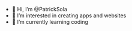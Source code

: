 - 👋 Hi, I’m @PatrickSola
- 👀 I’m interested in creating apps and websites
- 🌱 I’m currently learning coding
<!---
PatrickSola/PatrickSola is a ✨ special ✨ repository because its `README.md` (this file) appears on your GitHub profile.
You can click the Preview link to take a look at your changes.
--->
